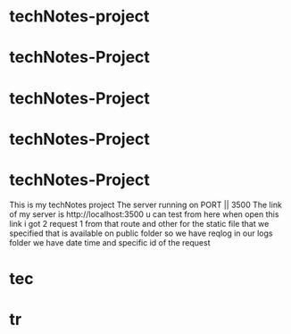 # techNotes-project
# techNotes-Project
# techNotes-Project
# techNotes-Project
# techNotes-Project
This is my techNotes project
The server running on PORT || 3500
The link of my server is http://localhost:3500 u can test from here
when open this link i got 2 request 1 from that route and other for the static file that we specified that is available on public folder
so we have reqlog in our logs folder
we have date time and specific id of the request
# tec
# tr
